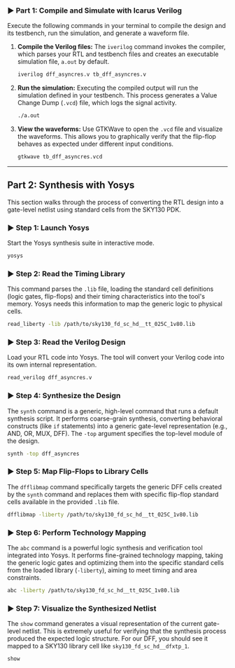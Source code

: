 
### ► Part 1: Compile and Simulate with Icarus Verilog

Execute the following commands in your terminal to compile the design and its testbench, run the simulation, and generate a waveform file.

1.  **Compile the Verilog files:**
    The `iverilog` command invokes the compiler, which parses your RTL and testbench files and creates an executable simulation file, `a.out` by default.

    ```bash
    iverilog dff_asyncres.v tb_dff_asyncres.v
    ```

2.  **Run the simulation:**
    Executing the compiled output will run the simulation defined in your testbench. This process generates a Value Change Dump (`.vcd`) file, which logs the signal activity.

    ```bash
    ./a.out
    ```

3.  **View the waveforms:**
    Use GTKWave to open the `.vcd` file and visualize the waveforms. This allows you to graphically verify that the flip-flop behaves as expected under different input conditions.

    ```bash
    gtkwave tb_dff_asyncres.vcd
    ```

-----

## Part 2: Synthesis with Yosys

This section walks through the process of converting the RTL design into a gate-level netlist using standard cells from the SKY130 PDK.

### ► Step 1: Launch Yosys

Start the Yosys synthesis suite in interactive mode.

```bash
yosys
```

### ► Step 2: Read the Timing Library

This command parses the `.lib` file, loading the standard cell definitions (logic gates, flip-flops) and their timing characteristics into the tool's memory. Yosys needs this information to map the generic logic to physical cells.

```bash
read_liberty -lib /path/to/sky130_fd_sc_hd__tt_025C_1v80.lib
```

### ► Step 3: Read the Verilog Design

Load your RTL code into Yosys. The tool will convert your Verilog code into its own internal representation.

```bash
read_verilog dff_asyncres.v
```

### ► Step 4: Synthesize the Design

The `synth` command is a generic, high-level command that runs a default synthesis script. It performs coarse-grain synthesis, converting behavioral constructs (like `if` statements) into a generic gate-level representation (e.g., AND, OR, MUX, DFF). The `-top` argument specifies the top-level module of the design.

```bash
synth -top dff_asyncres
```

### ► Step 5: Map Flip-Flops to Library Cells

The `dfflibmap` command specifically targets the generic DFF cells created by the `synth` command and replaces them with specific flip-flop standard cells available in the provided `.lib` file.

```bash
dfflibmap -liberty /path/to/sky130_fd_sc_hd__tt_025C_1v80.lib
```

### ► Step 6: Perform Technology Mapping

The `abc` command is a powerful logic synthesis and verification tool integrated into Yosys. It performs fine-grained technology mapping, taking the generic logic gates and optimizing them into the specific standard cells from the loaded library (`-liberty`), aiming to meet timing and area constraints.

```bash
abc -liberty /path/to/sky130_fd_sc_hd__tt_025C_1v80.lib
```

### ► Step 7: Visualize the Synthesized Netlist

The `show` command generates a visual representation of the current gate-level netlist. This is extremely useful for verifying that the synthesis process produced the expected logic structure. For our DFF, you should see it mapped to a SKY130 library cell like `sky130_fd_sc_hd__dfxtp_1`.

```bash
show
```

```
```
